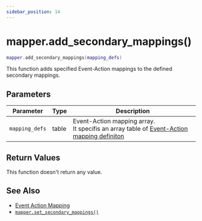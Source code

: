 ```yaml
---
sidebar_position: 14
---
```


# mapper.add_secondary_mappings()
```lua
mapper.add_secondary_mappings(mapping_defs)
```
This function adds specified Event-Action mappings to the defined secondary mappings.


## Parameters
|Parameter|Type|Description|
|-|-|-|
|`mapping_defs`|table|Event-Action mapping array.<br/>It specifis an array table of [Event-Action mapping definiton](/libs/mapper/mapper_set_primary_mappings#event-action-mapping-definition)


## Return Values
This function doesn't return any value.

## See Also
- [Event Action Mapping](/guide/event-action-mapping)
- [`mapper.set_secondary_mappings()`](/libs/mapper/mapper_set_secondary_mappings)
